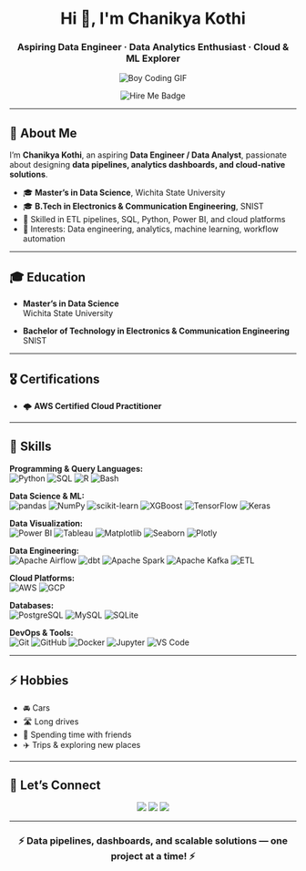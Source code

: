 <h1 align="center">Hi 👋, I'm Chanikya Kothi</h1>
<h3 align="center">Aspiring Data Engineer · Data Analytics Enthusiast · Cloud & ML Explorer</h3>

<p align="center">
  <img src="https://media2.giphy.com/media/v1.Y2lkPTc5MGI3NjExaHd4MTF4NDZqdnVhd3I3ZzNobGhhY3hqajBuYTk2YXVvaHA2cGx1eiZlcD12MV9pbnRlcm5hbF9naWZfYnlfaWQmY3Q9Zw/MD0svLSDeudszrNrp0/giphy.gif" alt="Boy Coding GIF" />
</p>






<p align="center">
  <img src="https://img.shields.io/badge/Open%20to-Data%20Engineer%20%26%20Analytics%20Roles-0A66C2?style=flat-square&logo=github" alt="Hire Me Badge" />
</p>

---

## 📝 About Me

I’m **Chanikya Kothi**, an aspiring **Data Engineer / Data Analyst**, passionate about designing **data pipelines, analytics dashboards, and cloud-native solutions**.

- 🎓 **Master’s in Data Science**, Wichita State University  
- 🎓 **B.Tech in Electronics & Communication Engineering**, SNIST  
- 🧰 Skilled in ETL pipelines, SQL, Python, Power BI, and cloud platforms  
- 🌟 Interests: Data engineering, analytics, machine learning, workflow automation

---

## 🎓 Education

- **Master’s in Data Science**  
  Wichita State University

- **Bachelor of Technology in Electronics & Communication Engineering**  
  SNIST

---

## 🎖️ Certifications

- 🌩️ **AWS Certified Cloud Practitioner**

---

## 🧠 Skills

**Programming & Query Languages:**  
![Python](https://img.shields.io/badge/Python-3776AB?style=for-the-badge&logo=python&logoColor=white)
![SQL](https://img.shields.io/badge/SQL-4479A1?style=for-the-badge&logo=postgresql&logoColor=white)
![R](https://img.shields.io/badge/R-276DC3?style=for-the-badge&logo=r&logoColor=white)
![Bash](https://img.shields.io/badge/Bash-4EAA25?style=for-the-badge&logo=gnubash&logoColor=white)

**Data Science & ML:**  
![pandas](https://img.shields.io/badge/Pandas-150458?style=for-the-badge&logo=pandas&logoColor=white)
![NumPy](https://img.shields.io/badge/NumPy-013243?style=for-the-badge&logo=numpy&logoColor=white)
![scikit-learn](https://img.shields.io/badge/scikit--learn-F7931E?style=for-the-badge&logo=scikit-learn&logoColor=white)
![XGBoost](https://img.shields.io/badge/XGBoost-FF6600?style=for-the-badge&logo=xgboost&logoColor=white)
![TensorFlow](https://img.shields.io/badge/TensorFlow-FF6F00?style=for-the-badge&logo=tensorflow&logoColor=white)
![Keras](https://img.shields.io/badge/Keras-D00000?style=for-the-badge&logo=keras&logoColor=white)

**Data Visualization:**  
![Power BI](https://img.shields.io/badge/Power%20BI-F2C811?style=for-the-badge&logo=powerbi&logoColor=black)
![Tableau](https://img.shields.io/badge/Tableau-E97627?style=for-the-badge&logo=tableau&logoColor=white)
![Matplotlib](https://img.shields.io/badge/Matplotlib-11557C?style=for-the-badge&logo=plotly&logoColor=white)
![Seaborn](https://img.shields.io/badge/Seaborn-41B4C2?style=for-the-badge&logoColor=white)
![Plotly](https://img.shields.io/badge/Plotly-3F4F75?style=for-the-badge&logo=plotly&logoColor=white)

**Data Engineering:**  
![Apache Airflow](https://img.shields.io/badge/Airflow-017CEE?style=for-the-badge&logo=apacheairflow&logoColor=white)
![dbt](https://img.shields.io/badge/dbt-FF694B?style=for-the-badge&logo=dbt&logoColor=white)
![Apache Spark](https://img.shields.io/badge/Spark-E25A1C?style=for-the-badge&logo=apachespark&logoColor=white)
![Apache Kafka](https://img.shields.io/badge/Kafka-231F20?style=for-the-badge&logo=apachekafka&logoColor=white)
![ETL](https://img.shields.io/badge/ETL%2FELT%20Pipelines-FFBF00?style=for-the-badge)

**Cloud Platforms:**  
![AWS](https://img.shields.io/badge/AWS-232F3E?style=for-the-badge&logo=amazonaws&logoColor=white)
![GCP](https://img.shields.io/badge/GCP-4285F4?style=for-the-badge&logo=googlecloud&logoColor=white)

**Databases:**  
![PostgreSQL](https://img.shields.io/badge/PostgreSQL-336791?style=for-the-badge&logo=postgresql&logoColor=white)
![MySQL](https://img.shields.io/badge/MySQL-4479A1?style=for-the-badge&logo=mysql&logoColor=white)
![SQLite](https://img.shields.io/badge/SQLite-003B57?style=for-the-badge&logo=sqlite&logoColor=white)

**DevOps & Tools:**  
![Git](https://img.shields.io/badge/Git-F05032?style=for-the-badge&logo=git&logoColor=white)
![GitHub](https://img.shields.io/badge/GitHub-181717?style=for-the-badge&logo=github&logoColor=white)
![Docker](https://img.shields.io/badge/Docker-2496ED?style=for-the-badge&logo=docker&logoColor=white)
![Jupyter](https://img.shields.io/badge/Jupyter-F37626?style=for-the-badge&logo=jupyter&logoColor=white)
![VS Code](https://img.shields.io/badge/VS%20Code-007ACC?style=for-the-badge&logo=visualstudiocode&logoColor=white)


---

## ⚡ Hobbies

- 🚘 Cars  
- 🛣️ Long drives  
- 👥 Spending time with friends  
- ✈️ Trips & exploring new places

---



## 🔗 Let’s Connect

<p align="center">
  <a href="https://github.com/Chanikya333-1"><img src="https://img.shields.io/badge/GitHub-Chanikya--1-181717?style=for-the-badge&logo=github" /></a>
  <a href="https://linkedin.com/in/chanikya-kothi"><img src="https://img.shields.io/badge/LinkedIn-Chanikya%20Kothi-0A66C2?style=for-the-badge&logo=linkedin" /></a>
  <a href="mailto:chanikyareddy682@gmail.com"><img src="https://img.shields.io/badge/Email-Contact%20Me-D14836?style=for-the-badge&logo=gmail" /></a>
</p>

---

<h3 align="center">⚡ Data pipelines, dashboards, and scalable solutions — one project at a time! ⚡</h3>

